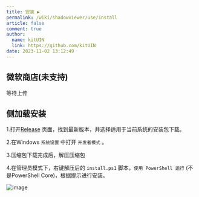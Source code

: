 ```yaml
---
title: 安装 ▶️
permalink: /wiki/shadowviewer/use/install
article: false
comment: true
author: 
  name: kitUIN
  link: https://github.com/kitUIN
date: 2023-11-02 13:12:49
---
```


## 微软商店(未支持)

等待上传

## 侧加载安装

1.打开[Release](https://github.com/kitUIN/ShadowViewer/releases) 页面，找到最新版本，并选择适用于当前系统的安装包下载。

2.在Windows `系统设置` 中打开 `开发者模式` 。

3.压缩包下载完成后，解压压缩包

4.在管理员模式下，右键解压后的 `install.ps1` 脚本，`使用 PowerShell 运行` (不是PowerShell Core)，根据提示进行安装。

![image](/img/install_1.png)
